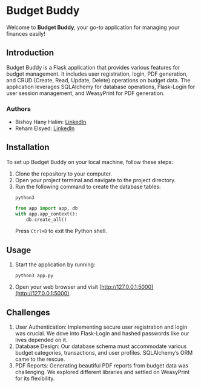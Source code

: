 # Budget Buddy

Welcome to **Budget Buddy**, your go-to application for managing your finances easily!


## Introduction

Budget Buddy is a Flask application that provides various features for budget management. It includes user registration, login, PDF generation, and CRUD (Create, Read, Update, Delete) operations on budget data. The application leverages SQLAlchemy for database operations, Flask-Login for user session management, and WeasyPrint for PDF generation.


### Authors

- Bishoy Hany Halim: [LinkedIn](https://www.linkedin.com/in/bishoy-hany-halim/)
- Reham Elsyed: [LinkedIn](https://www.linkedin.com/in/reham-shepl-1808811b3/)


## Installation

To set up Budget Buddy on your local machine, follow these steps:

1. Clone the repository to your computer.
2. Open your project terminal and navigate to the project directory.
3. Run the following command to create the database tables:
   ```
   python3
   ```
   ```python
   from app import app, db
   with app.app_context():
       db.create_all()
   ```
   Press `Ctrl+D` to exit the Python shell.
   

## Usage

1. Start the application by running:
   ```
   python3 app.py
   ```
2. Open your web browser and visit [http://127.0.0.1:5000](http://127.0.0.1:5000).


## Challenges

1. User Authentication: Implementing secure user registration and login was crucial. We dove into Flask-Login and hashed passwords like our lives depended on it.
2. Database Design: Our database schema must accommodate various budget categories, transactions, and user profiles. SQLAlchemy’s ORM came to the rescue.
3. PDF Reports: Generating beautiful PDF reports from budget data was challenging. We explored different libraries and settled on WeasyPrint for its flexibility.

